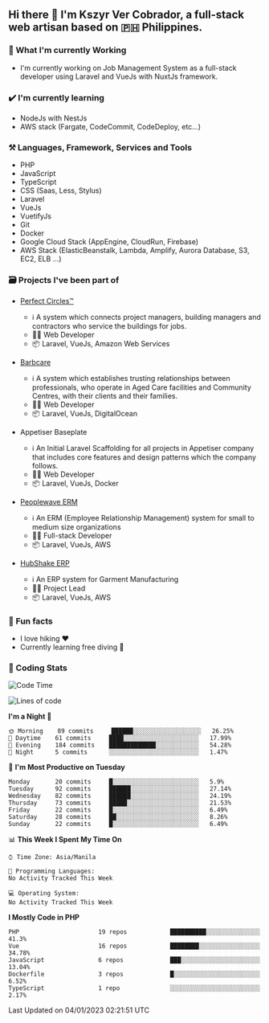 ## Hi there 👋 I'm Kszyr Ver Cobrador, a full-stack web artisan based on 🇵🇭 Philippines.

### 🚀 What I'm currently Working

- I'm currently working on Job Management System as a full-stack developer using Laravel and VueJs with NuxtJs framework.

### ✔️ I'm currently learning

- NodeJs with NestJs
- AWS stack (Fargate, CodeCommit, CodeDeploy, etc...)

### ⚒️ Languages, Framework, Services and Tools
- PHP
- JavaScript
- TypeScript
- CSS (Saas, Less, Stylus)
- Laravel
- VueJs
- VuetifyJs
- Git
- Docker
- Google Cloud Stack (AppEngine, CloudRun, Firebase)
- AWS Stack (ElasticBeanstalk, Lambda, Amplify, Aurora Database, S3, EC2, ELB ...)


### 🗃 Projects I've been part of

- <a href="https://perfectcircles.com.au/" target="_blank">Perfect Circles™</a>

  - ℹ️ A system which connects project managers, building managers and contractors who service the buildings for jobs.
  - 👨‍💻 Web Developer
  - 📦 Laravel, VueJs, Amazon Web Services

- <a href="https://appetiser.com.au/portfolio/barbcare" target="_blank">Barbcare</a>

  - ℹ️ A system which establishes trusting relationships between professionals, who operate in Aged Care facilities and Community Centres, with their clients and their families.
  - 👨‍💻 Web Developer
  - 📦 Laravel, VueJs, DigitalOcean

- Appetiser Baseplate

  - ℹ️ An Initial Laravel Scaffolding for all projects in Appetiser company that includes core features and design patterns which the company follows.
  - 👨‍💻 Web Developer
  - 📦 Laravel, VueJs, Docker

- <a href="https://peoplewave.co" target="_blank">Peoplewave ERM</a>

  - ℹ️ An ERM (Employee Relationship Management) system for small to medium size organizations
  - 👨‍💻 Full-stack Developer
  - 📦 Laravel, VueJs, AWS

- <a href="https://www.posbang.com/garment-erp" target="_blank">HubShake ERP</a>

  - ℹ️ An ERP system for Garment Manufacturing
  - 👨‍💻 Project Lead
  - 📦 Laravel, VueJs, AWS

### 🌴 Fun facts

- I love hiking ❤️
- Currently learning free diving 🥽

### 🌟 Coding Stats

<!-- WakaTime Stats -->

<!--START_SECTION:waka-->
![Code Time](http://img.shields.io/badge/Code%20Time-2%2C996%20hrs%2019%20mins-blue)

![Lines of code](https://img.shields.io/badge/From%20Hello%20World%20I%27ve%20Written-327%20Thousand%20lines%20of%20code-blue)

**I'm a Night 🦉** 

```text
🌞 Morning    89 commits     ██████░░░░░░░░░░░░░░░░░░░   26.25% 
🌆 Daytime    61 commits     ████░░░░░░░░░░░░░░░░░░░░░   17.99% 
🌃 Evening    184 commits    █████████████░░░░░░░░░░░░   54.28% 
🌙 Night      5 commits      ░░░░░░░░░░░░░░░░░░░░░░░░░   1.47%

```
📅 **I'm Most Productive on Tuesday** 

```text
Monday       20 commits     █░░░░░░░░░░░░░░░░░░░░░░░░   5.9% 
Tuesday      92 commits     ██████░░░░░░░░░░░░░░░░░░░   27.14% 
Wednesday    82 commits     ██████░░░░░░░░░░░░░░░░░░░   24.19% 
Thursday     73 commits     █████░░░░░░░░░░░░░░░░░░░░   21.53% 
Friday       22 commits     █░░░░░░░░░░░░░░░░░░░░░░░░   6.49% 
Saturday     28 commits     ██░░░░░░░░░░░░░░░░░░░░░░░   8.26% 
Sunday       22 commits     █░░░░░░░░░░░░░░░░░░░░░░░░   6.49%

```


📊 **This Week I Spent My Time On** 

```text
⌚︎ Time Zone: Asia/Manila

💬 Programming Languages: 
No Activity Tracked This Week

💻 Operating System: 
No Activity Tracked This Week

```

**I Mostly Code in PHP** 

```text
PHP                      19 repos            ██████████░░░░░░░░░░░░░░░   41.3% 
Vue                      16 repos            ████████░░░░░░░░░░░░░░░░░   34.78% 
JavaScript               6 repos             ███░░░░░░░░░░░░░░░░░░░░░░   13.04% 
Dockerfile               3 repos             █░░░░░░░░░░░░░░░░░░░░░░░░   6.52% 
TypeScript               1 repo              ░░░░░░░░░░░░░░░░░░░░░░░░░   2.17%

```



 Last Updated on 04/01/2023 02:21:51 UTC
<!--END_SECTION:waka-->
